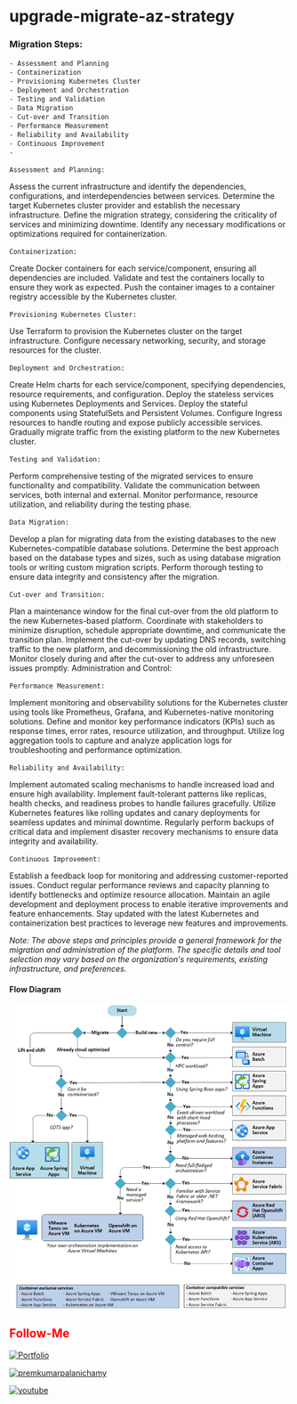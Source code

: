 # upgrade-migrate-az-strategy

### Migration Steps:

    - Assessment and Planning
    - Containerization
    - Provisioning Kubernetes Cluster
    - Deployment and Orchestration
    - Testing and Validation
    - Data Migration
    - Cut-over and Transition
    - Performance Measurement
    - Reliability and Availability 
    - Continuous Improvement 
    -  


`Assessment and Planning:`

Assess the current infrastructure and identify the dependencies, configurations, and interdependencies between services.
Determine the target Kubernetes cluster provider and establish the necessary infrastructure.
Define the migration strategy, considering the criticality of services and minimizing downtime.
Identify any necessary modifications or optimizations required for containerization.

`Containerization:`

Create Docker containers for each service/component, ensuring all dependencies are included.
Validate and test the containers locally to ensure they work as expected.
Push the container images to a container registry accessible by the Kubernetes cluster.

`Provisioning Kubernetes Cluster:`

Use Terraform to provision the Kubernetes cluster on the target infrastructure.
Configure necessary networking, security, and storage resources for the cluster.

`Deployment and Orchestration:`

Create Helm charts for each service/component, specifying dependencies, resource requirements, and configuration.
Deploy the stateless services using Kubernetes Deployments and Services.
Deploy the stateful components using StatefulSets and Persistent Volumes.
Configure Ingress resources to handle routing and expose publicly accessible services.
Gradually migrate traffic from the existing platform to the new Kubernetes cluster.

`Testing and Validation:`

Perform comprehensive testing of the migrated services to ensure functionality and compatibility.
Validate the communication between services, both internal and external.
Monitor performance, resource utilization, and reliability during the testing phase.

`Data Migration:`

Develop a plan for migrating data from the existing databases to the new Kubernetes-compatible database solutions.
Determine the best approach based on the database types and sizes, such as using database migration tools or writing custom migration scripts.
Perform thorough testing to ensure data integrity and consistency after the migration.

`Cut-over and Transition:`

Plan a maintenance window for the final cut-over from the old platform to the new Kubernetes-based platform.
Coordinate with stakeholders to minimize disruption, schedule appropriate downtime, and communicate the transition plan.
Implement the cut-over by updating DNS records, switching traffic to the new platform, and decommissioning the old infrastructure.
Monitor closely during and after the cut-over to address any unforeseen issues promptly.
Administration and Control:

`Performance Measurement:`

Implement monitoring and observability solutions for the Kubernetes cluster using tools like Prometheus, Grafana, and Kubernetes-native monitoring solutions.
Define and monitor key performance indicators (KPIs) such as response times, error rates, resource utilization, and throughput.
Utilize log aggregation tools to capture and analyze application logs for troubleshooting and performance optimization.

`Reliability and Availability:`

Implement automated scaling mechanisms to handle increased load and ensure high availability.
Implement fault-tolerant patterns like replicas, health checks, and readiness probes to handle failures gracefully.
Utilize Kubernetes features like rolling updates and canary deployments for seamless updates and minimal downtime.
Regularly perform backups of critical data and implement disaster recovery mechanisms to ensure data integrity and availability.

`Continuous Improvement:`

Establish a feedback loop for monitoring and addressing customer-reported issues.
Conduct regular performance reviews and capacity planning to identify bottlenecks and optimize resource allocation.
Maintain an agile development and deployment process to enable iterative improvements and feature enhancements.
Stay updated with the latest Kubernetes and containerization best practices to leverage new features and improvements.

*Note: The above steps and principles provide a general framework for the migration and administration of the platform. The specific details and tool selection may vary based on the organization's requirements, existing infrastructure, and preferences.*


#### Flow Diagram

<img src="./docs/images/compute-choices.png" align="center">


## <font color = "red"> Follow-Me </font>

[![Portfolio](https://img.shields.io/badge/GitHub-100000?style=for-the-badge&logo=github&logoColor=white)](https://github.com/premkumar-palanichamy)

<p align="left">
<a href="https://linkedin.com/in/premkumarpalanichamy" target="blank"><img align="center" src="https://raw.githubusercontent.com/rahuldkjain/github-profile-readme-generator/master/src/images/icons/Social/linked-in-alt.svg" alt="premkumarpalanichamy" height="25" width="25" /></a>
</p>

[![youtube](https://img.shields.io/badge/YouTube-FF0000?style=for-the-badge&logo=youtube&logoColor=white)](https://www.youtube.com/channel/UCJKEn6HeAxRNirDMBwFfi3w)
